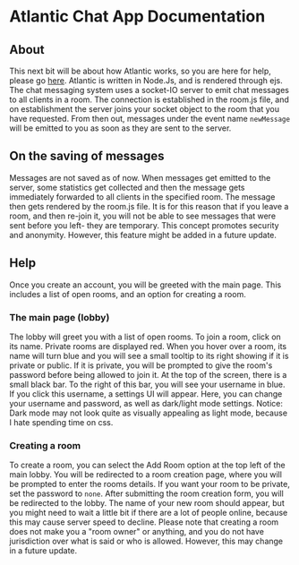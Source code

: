 # Atlantic Chat App Documentation
## About
 This next bit will be about how Atlantic works, so you are here for help, please go [here](#Help). 
Atlantic is written in Node.Js, and is rendered through ejs. The chat messaging system uses a socket-IO server to emit chat messages to all clients in a room. The connection is established in the room.js file, and on establishment the server joins your socket object to the room that you have requested. From then out, messages under the event name `newMessage` will be emitted to you as soon as they are sent to the server. 
## On the saving of messages
Messages are not saved as of now. When messages get emitted to the server, some statistics get collected and then the message gets immediately forwarded to all clients in the specified room. The message then gets rendered by the room.js file. It is for this reason that if you leave a room, and then re-join it, you will not be able to see messages that were sent before you left- they are temporary. This concept promotes security and anonymity. However, this feature might be added in a future update.


## Help
Once you create an account, you will be greeted with the main page. This includes a list of open rooms, and an option for creating a room.
### The main page (lobby)
The lobby will greet you with a list of open rooms. To join a room, click on its name. Private rooms are displayed red. When you hover over a room, its name will turn blue and you will see a small tooltip to its right showing if it is private or public. If it is private, you will be prompted to give the room's password before being allowed to join it. At the top of the screen, there is a small black bar. To the right of this bar, you will see your username in blue. If you click this username, a settings UI will appear. Here, you can change your username and password, as well as dark/light mode settings. Notice: Dark mode may not look quite as visually appealing as light mode, because I hate spending time on css.
### Creating a room
To create a room, you can select the Add Room option at the top left of the main lobby. You will be redirected to a room creation page, where you will be prompted to enter the rooms details. If you want your room to be private, set the password to `none`. After submitting the room creation form, you will be redirected to the lobby. The name of your new room should appear, but you might need to wait a little bit if there are a lot of people online, because this may cause server speed to decline. Please note that creating a room does not make you a "room owner" or anything, and you do not have jurisdiction over what is said or who is allowed. However, this may change in a future update.